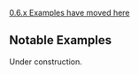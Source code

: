 [0.6.x Examples have moved here](https://github.com/hoffstadt/DearPyGui_06/wiki/Examples-0.6.x)

## Notable Examples
Under construction.
